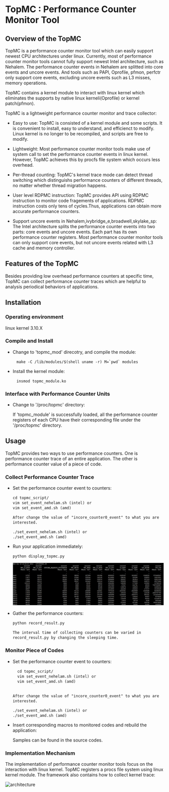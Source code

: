 # TopMC : Performance Counter Monitor Tool 

## Overview of the TopMC

TopMC is a performance counter monitor tool which can easily support newest CPU architectures under linux. Currently, most of performance counter monitor tools cannot fully support newest Intel architecture, such as Nehalem. The performance counter events in Nehalem are splitted into core events and uncore events. And tools such as PAPI, Oprofile, pfmon, perfctr only support core events, excluding uncore events such as L3 misses, memory operations. 

TopMC contains a kernel module to interact with linux kernel which eliminates the supports by native linux kerneli(Oprofile) or kernel patch(pfmon). 

TopMC is a lightweight performance counter monitor and trace collector: 

* Easy to use: TopMC is consisted of a kernel module and some scripts. It is convenient to install, easy to understand, and efficienct to modify. Linux kernel is no longer to be recompiled, and scripts are free to modify.

* Lightweight: Most performance counter monitor tools make use of system call to set the performance counter events in linux kernel. However, TopMC achieves this by procfs file system which occurs less overhead.

* Per-thread counting: TopMC's kernel trace mode can detect thread switching which distinguishs performance counters of different threads, no matter whether thread migration happens.

* User level RDPMC instruction: TopMC provides API using RDPMC instruction to monitor code fragements of applications. RDPMC instruction costs only tens of cycles.Thus, applications can obtain more accurate performance counters. 

* Support uncore events in Nehalem,ivybridge_e,broadwell,skylake_sp: The Intel architecture splits the performance counter events into two parts: core events and uncore events. Each part has its own performance counter registers. Most performance counter monitor tools can only support core events, but not uncore events related with L3 cache and memory controller.

## Features of the TopMC

Besides providing low overhead performance counters at specific time, TopMC can collect performance counter traces which are helpful to analysis periodical behaviors of applications. 

## Installation 

### Operating environment

   linux kernel 3.10.X

### Compile and Install 

  * Change to 'topmc_mod' direcotry, and compile the module: 
  
  ```shell
       make -C /lib/modules/$(shell uname -r) M=`pwd` modules 
  ```
  
  * Install the kernel module: 

  ```shell
       insmod topmc_module.ko 
  ```
### Interface with Performance Counter Units 
  
  * Change to '/proc/topmc' directory: 
  
    If 'topmc_module' is successfully loaded, all the performance counter registers of each CPU have      their corresponding file under the '/proc/topmc' directory.
    
## Usage

TopMC provides two ways to use performance counters. One is performance counter trace of an entire application. The other is performance counter value of a piece of code. 

### Collect Performance Counter Trace

* Set the performance counter event to counters: 

    ```shell
    cd topmc_script/
    vim set_event_nehelam.sh (intel) or
    vim set_event_amd.sh (amd)           
    ```

      After change the value of "incore_counter0_event" to what you are interested.

    ```shell
    ./set_event_nehelam.sh (intel) or
    ./set_event_amd.sh (amd)
    ```

* Run your application immediately: 

    ```shell
    python display_topmc.py
    ```
    
    ![results](https://github.com/ASG-ICT/TopMC/blob/master/picture/topmc-shell.jpg)

* Gather the performance counters: 

    ```shell
    python record_result.py
    ```
    
      The interval time of collecting counters can be varied in record_result.py by changing the sleeping time.

### Monitor Piece of Codes

* Set the performance counter event to counters: 

  ```shell
    cd topmc_script/
    vim set_event_nehelam.sh (intel) or
    vim set_event_amd.sh (amd)     
    
    ```

      After change the value of "incore_counter0_event" to what you are interested.

    ```shell
    ./set_event_nehelam.sh (intel) or
    ./set_event_amd.sh (amd)
    ```

* Insert corresponding macros to monitored codes and rebuild the application: 

    Samples can be found in the source codes.

### Implementation Mechanism

The implementation of performance counter monitor tools focus on the interaction with linux kernel. TopMC registers a procs file system using linux kernel module. The framework also contains how to collect kernel trace: 

![architecture](https://github.com/ASG-ICT/TopMC/blob/master/picture/topmc.jpg)

    

